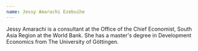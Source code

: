 ```yaml
---
name: Jessy Amarachi Ezebuihe
---
```

Jessy Amarachi is a consultant at the Office of the Chief Economist, South Asia Region at the World Bank. She has a master's degree in Development Economics from The University of Göttingen. 